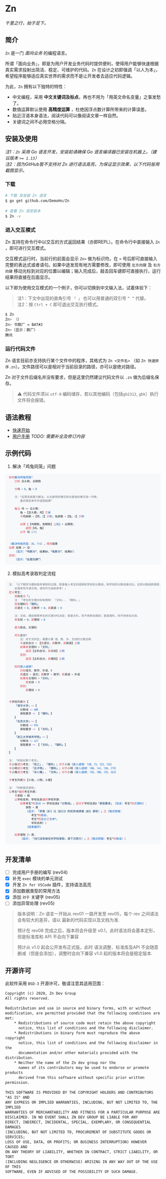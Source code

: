 # Zn
_千里之行，始于足下。_

## 简介

`Zn` 是一门 _面向业务_ 的编程语言。

所谓「面向业务」，即是为用户开发业务代码时提供便利，使得用户能够快速根据真实需求投射出简洁、稳定、可维护的代码。`Zn` 在设计之初即强调「以人为本」，希望程序能够适应真实世界的需求而不是让开发者去适应代码逻辑。

为此，`Zn` 拥有以下独特的特性：

- 中文编程，采用 **中文关键词及标点**，再也不用为「用英文命名变量」之事发愁了。
- 数值运算默认使用 **高精度运算** ，杜绝因浮点数计算所带来的计算误差。
- 贴近汉语本身语法，阅读代码可以像阅读文章一样自然。
- 关键词之间不必用空格分隔。

## 安装及使用

_注1：`Zn` 采用 Go 语言开发，安装前请确保 Go 语言编译器已安装在机器上。（建议版本 `>= 1.13`）_  
_注2：因为GitHub暂不支持对 Zn 进行语法高亮，为保证显示效果，以下代码皆用截图显示。_

### 下载
```sh
# 下载 及安装 Zn 语言
$ go get github.com/DemoHn/Zn

# 查看 Zn 语言版本
$ Zn -v
```

### 进入交互模式

Zn 支持在命令行中以交互的方式返回结果（亦即REPL）。在命令行中直接输入 `Zn` ，即可进行交互模式。

交互模式运行时，当前行的前面会显示 `Zn>` 做为标识符。在 `>` 号后即可直接输入完整的表达式或者语句。如果中途发现有地方需要修改，即可使用 `左方向键` 及 `右方向键` 移动光标到对应的位置以编辑；输入完成后，敲击回车键即可直接执行，运行结果将直接在后面显示。

以下即为使用交互模式的一个例子，你可以切换到中文输入法，试着体验下：
  > 注1：下文中出现的直角引号 `「 」` 也可以用普通的双引号 `“ ”` 代替。     
  > 注2：按 `Ctrl + C` 即可退出交互执行模式。

```sh
$ Zn
Zn> （）
Zn> 令鹅厂 = BAT#2
Zn>（显示：鹅厂）
腾讯
```

### 运行代码文件

Zn 语言目前亦支持执行某个文件中的程序，其格式为 `Zn <文件名>` （如 `Zn 快速排序.zn`）。文件路径可以是相对于当前目录的路径，亦可以是绝对路径。

Zn 对于文件后缀名并没有要求，但是这里仍然建议代码文件以 `.zn` 做为后缀名保存。

> ⚠️ 代码文件须以 `utf-8` 编码储存，若以其他编码（包括`gb2312`, `gbk`）执行文件将会报错。

## 语法教程
  
  - [快速开始](./doc/manual/快速开始.md)
  - [用户手册](./doc/manual/README.md) _TODO: 需要补全及修订内容_

## 示例代码

1. 解决「鸡兔同笼」问题

![](./doc/images/example-鸡兔同笼.png)

2. 模拟高考录取判定流程

![](./doc/images/example-高考录取.png)

## 开发清单

- [ ] 完成用户手册的编写 (rev04)
- [X] 补充 `exec` 模块的单元测试
- [X] 开发 `Zn for VSCode` 插件，支持语法高亮
- [X] 添加数据类型的常用方法
- [X] 添加 `对于` 关键字 (rev05)
- [ ] 添加异常处理 (rev05)

> 版本说明：Zn 语言一开始从 rev01 一路开发至 rev05，每个 rev 之间语法会有较大的差异，请以
> 最新的代码实现以及文档为准.
>
> 预计在 rev08 完成之后，版本将会升级至 v0.1，此时语法将会基本定形，但是标准库和 API 不会向下兼容
>
> 预计从 v1.0 起会公开发布正式版，此时 语法调整、标准库及API 不会随意删减（但是会添加），调整时会向下兼容
> v1.0 起的版本将会是稳定版本.

## 开源许可

此软件采用 `BSD-3` 开源许可，敬请注意其适用范围：

```
Copyright (c) 2020, Zn Dev Group
All rights reserved.

Redistribution and use in source and binary forms, with or without
modification, are permitted provided that the following conditions are met:
    * Redistributions of source code must retain the above copyright
      notice, this list of conditions and the following disclaimer.
    * Redistributions in binary form must reproduce the above copyright
      notice, this list of conditions and the following disclaimer in the
      documentation and/or other materials provided with the distribution.
    * Neither the name of the Zn dev group nor the
      names of its contributors may be used to endorse or promote products
      derived from this software without specific prior written permission.

THIS SOFTWARE IS PROVIDED BY THE COPYRIGHT HOLDERS AND CONTRIBUTORS "AS IS" AND
ANY EXPRESS OR IMPLIED WARRANTIES, INCLUDING, BUT NOT LIMITED TO, THE IMPLIED
WARRANTIES OF MERCHANTABILITY AND FITNESS FOR A PARTICULAR PURPOSE ARE
DISCLAIMED. IN NO EVENT SHALL ZN DEV GROUP BE LIABLE FOR ANY
DIRECT, INDIRECT, INCIDENTAL, SPECIAL, EXEMPLARY, OR CONSEQUENTIAL DAMAGES
(INCLUDING, BUT NOT LIMITED TO, PROCUREMENT OF SUBSTITUTE GOODS OR SERVICES;
LOSS OF USE, DATA, OR PROFITS; OR BUSINESS INTERRUPTION) HOWEVER CAUSED AND
ON ANY THEORY OF LIABILITY, WHETHER IN CONTRACT, STRICT LIABILITY, OR TORT
(INCLUDING NEGLIGENCE OR OTHERWISE) ARISING IN ANY WAY OUT OF THE USE OF THIS
SOFTWARE, EVEN IF ADVISED OF THE POSSIBILITY OF SUCH DAMAGE.
```